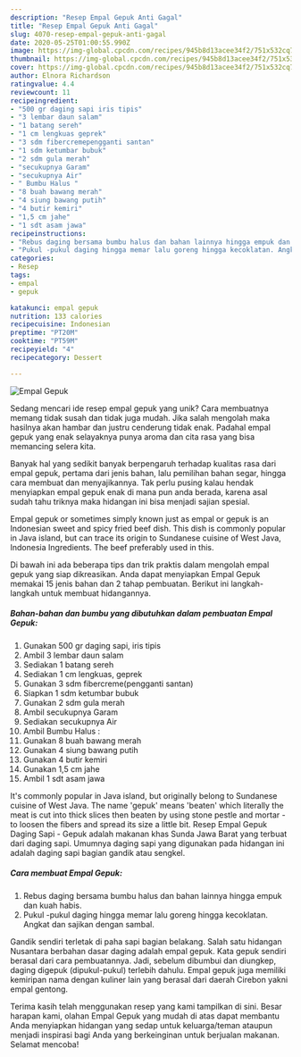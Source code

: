 ```yaml
---
description: "Resep Empal Gepuk Anti Gagal"
title: "Resep Empal Gepuk Anti Gagal"
slug: 4070-resep-empal-gepuk-anti-gagal
date: 2020-05-25T01:00:55.990Z
image: https://img-global.cpcdn.com/recipes/945b8d13acee34f2/751x532cq70/empal-gepuk-foto-resep-utama.jpg
thumbnail: https://img-global.cpcdn.com/recipes/945b8d13acee34f2/751x532cq70/empal-gepuk-foto-resep-utama.jpg
cover: https://img-global.cpcdn.com/recipes/945b8d13acee34f2/751x532cq70/empal-gepuk-foto-resep-utama.jpg
author: Elnora Richardson
ratingvalue: 4.4
reviewcount: 11
recipeingredient:
- "500 gr daging sapi iris tipis"
- "3 lembar daun salam"
- "1 batang sereh"
- "1 cm lengkuas geprek"
- "3 sdm fibercremepengganti santan"
- "1 sdm ketumbar bubuk"
- "2 sdm gula merah"
- "secukupnya Garam"
- "secukupnya Air"
- " Bumbu Halus "
- "8 buah bawang merah"
- "4 siung bawang putih"
- "4 butir kemiri"
- "1,5 cm jahe"
- "1 sdt asam jawa"
recipeinstructions:
- "Rebus daging bersama bumbu halus dan bahan lainnya hingga empuk dan kuah habis."
- "Pukul -pukul daging hingga memar lalu goreng hingga kecoklatan. Angkat dan sajikan dengan sambal."
categories:
- Resep
tags:
- empal
- gepuk

katakunci: empal gepuk 
nutrition: 133 calories
recipecuisine: Indonesian
preptime: "PT20M"
cooktime: "PT59M"
recipeyield: "4"
recipecategory: Dessert

---
```



![Empal Gepuk](https://img-global.cpcdn.com/recipes/945b8d13acee34f2/751x532cq70/empal-gepuk-foto-resep-utama.jpg)

Sedang mencari ide resep empal gepuk yang unik? Cara membuatnya memang tidak susah dan tidak juga mudah. Jika salah mengolah maka hasilnya akan hambar dan justru cenderung tidak enak. Padahal empal gepuk yang enak selayaknya punya aroma dan cita rasa yang bisa memancing selera kita.

Banyak hal yang sedikit banyak berpengaruh terhadap kualitas rasa dari empal gepuk, pertama dari jenis bahan, lalu pemilihan bahan segar, hingga cara membuat dan menyajikannya. Tak perlu pusing kalau hendak menyiapkan empal gepuk enak di mana pun anda berada, karena asal sudah tahu triknya maka hidangan ini bisa menjadi sajian spesial.

Empal gepuk or sometimes simply known just as empal or gepuk is an Indonesian sweet and spicy fried beef dish. This dish is commonly popular in Java island, but can trace its origin to Sundanese cuisine of West Java, Indonesia Ingredients. The beef preferably used in this.


Di bawah ini ada beberapa tips dan trik praktis dalam mengolah empal gepuk yang siap dikreasikan. Anda dapat menyiapkan Empal Gepuk memakai 15 jenis bahan dan 2 tahap pembuatan. Berikut ini langkah-langkah untuk membuat hidangannya.

<!--inarticleads1-->

##### Bahan-bahan dan bumbu yang dibutuhkan dalam pembuatan Empal Gepuk:

1. Gunakan 500 gr daging sapi, iris tipis
1. Ambil 3 lembar daun salam
1. Sediakan 1 batang sereh
1. Sediakan 1 cm lengkuas, geprek
1. Gunakan 3 sdm fibercreme(pengganti santan)
1. Siapkan 1 sdm ketumbar bubuk
1. Gunakan 2 sdm gula merah
1. Ambil secukupnya Garam
1. Sediakan secukupnya Air
1. Ambil  Bumbu Halus :
1. Gunakan 8 buah bawang merah
1. Gunakan 4 siung bawang putih
1. Gunakan 4 butir kemiri
1. Gunakan 1,5 cm jahe
1. Ambil 1 sdt asam jawa


It&#39;s commonly popular in Java island, but originally belong to Sundanese cuisine of West Java. The name &#39;gepuk&#39; means &#39;beaten&#39; which literally the meat is cut into thick slices then beaten by using stone pestle and mortar - to loosen the fibers and spread its size a little bit. Resep Empal Gepuk Daging Sapi - Gepuk adalah makanan khas Sunda Jawa Barat yang terbuat dari daging sapi. Umumnya daging sapi yang digunakan pada hidangan ini adalah daging sapi bagian gandik atau sengkel. 

<!--inarticleads2-->

##### Cara membuat Empal Gepuk:

1. Rebus daging bersama bumbu halus dan bahan lainnya hingga empuk dan kuah habis.
1. Pukul -pukul daging hingga memar lalu goreng hingga kecoklatan. Angkat dan sajikan dengan sambal.


Gandik sendiri terletak di paha sapi bagian belakang. Salah satu hidangan Nusantara berbahan dasar daging adalah empal gepuk. Kata gepuk sendiri berasal dari cara pembuatannya. Jadi, sebelum dibumbui dan diungkep, daging digepuk (dipukul-pukul) terlebih dahulu. Empal gepuk juga memiliki kemiripan nama dengan kuliner lain yang berasal dari daerah Cirebon yakni empal gentong. 

Terima kasih telah menggunakan resep yang kami tampilkan di sini. Besar harapan kami, olahan Empal Gepuk yang mudah di atas dapat membantu Anda menyiapkan hidangan yang sedap untuk keluarga/teman ataupun menjadi inspirasi bagi Anda yang berkeinginan untuk berjualan makanan. Selamat mencoba!
